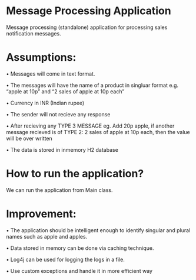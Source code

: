 # Message Processing Application


Message processing (standalone) application for processing sales notification messages.

# Assumptions:

•	Messages will come in text format.

•	The messages will have the name of a product in singluar format
   		 e.g. “apple at 10p” and “2 sales of apple at 10p each”
          
•	Currency in INR (Indian rupee)

•	The sender will not recieve any response

•	After recieving any TYPE 3 MESSAGE eg. Add 20p apple, if another message recieved is of TYPE 2: 2 sales of apple at 10p each, then the    value will be over written 

•	The data is stored in inmemory H2 database


# How to run the application?

  We can run the application from Main class.

# Improvement:

•	The application should be intelligent enough to identify singular and plural names such as apple and apples.

•	Data stored in memory can be done via caching technique.

•	Log4j can be used for logging the logs in a file.

•	Use custom exceptions and handle it in more efficient way

  






